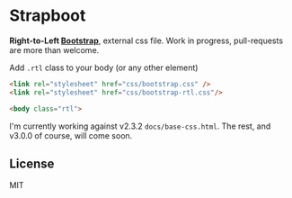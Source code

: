 # Strapboot

**Right-to-Left [Bootstrap](http://twbs.github.com/bootstrap)**, external css file.
Work in progress, pull-requests are more than welcome.

Add `.rtl` class to your body (or any other element)

```html
<link rel="stylesheet" href="css/bootstrap.css" />
<link rel="stylesheet" href="css/bootstrap-rtl.css"/>

<body class="rtl">
```

I'm currently working against v2.3.2 `docs/base-css.html`. The rest, and v3.0.0 of course, will come soon.

## License
MIT
